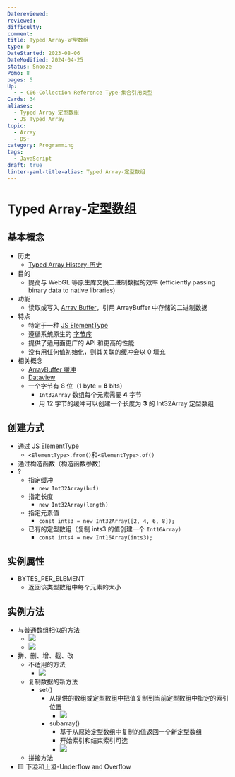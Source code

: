 ```yaml
---
Datereviewed: 
reviewed: 
difficulty: 
comment: 
title: Typed Array-定型数组
type: D
DateStarted: 2023-08-06
DateModified: 2024-04-25
status: Snooze
Pomo: 8
pages: 5
Up:
  - - C06-Collection Reference Type-集合引用类型
Cards: 34
aliases:
  - Typed Array-定型数组
  - JS Typed Array
topic:
  - Array
  - DS+
category: Programming
tags:
  - JavaScript
draft: true
linter-yaml-title-alias: Typed Array-定型数组
---
```


# Typed Array-定型数组

## 基本概念

- 历史
  - [Typed Array History-历史](Typed-Array-History-历史)
- 目的
  - 提高与 WebGL 等原生库交换二进制数据的效率 (efficiently passing binary data to native libraries)
- 功能
  - 读取或写入 [Array Buffer](ArrayBuffer-缓冲)，引用 ArrayBuffer 中存储的二进制数据
- 特点
  - 特定于一种 [JS ElementType](ElementType)
  - 遵循系统原生的 [字节序](Endianness-字节序)
  - 提供了适用面更广的 API 和更高的性能
  - 没有用任何值初始化，则其关联的缓冲会以 0 填充
- 相关概念
  - [ArrayBuffer 缓冲](ArrayBuffer-缓冲)
  - [Dataview](Dataview)
  - 一个字节有 8 位（1 byte = **8** bits）
    - `Int32Array` 数组每个元素需要 **4** 字节
    - 用 12 字节的缓冲可以创建一个长度为 **3** 的 Int32Array 定型数组

## 创建方式

- 通过 [JS ElementType](ElementType)
  - `<ElementType>.from()`和`<ElementType>.of()`
- 通过构造函数（构造函数参数）
- ?
  - 指定缓冲
    - `new Int32Array(buf)`
  - 指定长度
    - `new Int32Array(length)`
  - 指定元素值
    - `const ints3 = new Int32Array([2, 4, 6, 8]);`
  - 已有的定型数组（复制 ints3 的值创建一个 `Int16Array`）
    - `const ints4 = new Int16Array(ints3);`

## 实例属性

- BYTES_PER_ELEMENT
  - 返回该类型数组中每个元素的大小

## 实例方法

- 与普通数组相似的方法
  - ![](https://cdn.jsdelivr.net/gh/jenniferwonder/bimg/programming/1691479384516.png)
  - ![](https://cdn.jsdelivr.net/gh/jenniferwonder/bimg/programming/1691479394996.png)
- 拼、删、增、截、改
  - 不适用的方法
    - ![](https://cdn.jsdelivr.net/gh/jenniferwonder/bimg/programming/1691479512448.png)
  - 复制数据的新方法
    - set()
      - 从提供的数组或定型数组中把值复制到当前定型数组中指定的索引位置
        - ![](https://cdn.jsdelivr.net/gh/jenniferwonder/bimg/programming/1691479695992.png)
      - subarray()
        - 基于从原始定型数组中复制的值返回一个新定型数组
        - 开始索引和结束索引可选
        - ![](https://cdn.jsdelivr.net/gh/jenniferwonder/bimg/programming/1691479818115.png)
  - 拼接方法
- 🟨 下溢和上溢-Underflow and Overflow
<!--SR:!2023-08-25,10,250-->
